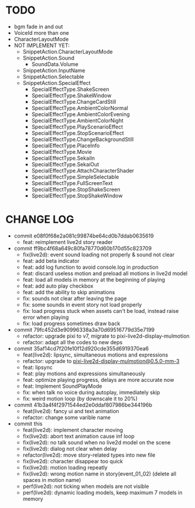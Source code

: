 # TODO
- bgm fade in and out
- VoiceId more than one
- CharacterLayoutMode
- NOT IMPLEMENT YET:
    - SnippetAction.CharacterLayoutMode
    - SnippetAction.Sound
        - SoundData.Volume
    - SnippetAction.InputName
    - SnippetAction.Selectable
    - SnippetAction.SpecialEffect
        - SpecialEffectType.ShakeScreen
        - SpecialEffectType.ShakeWindow
        - SpecialEffectType.ChangeCardStill
        - SpecialEffectType.AmbientColorNormal
        - SpecialEffectType.AmbientColorEvening
        - SpecialEffectType.AmbientColorNight
        - SpecialEffectType.PlayScenarioEffect
        - SpecialEffectType.StopScenarioEffect
        - SpecialEffectType.ChangeBackgroundStill
        - SpecialEffectType.PlaceInfo
        - SpecialEffectType.Movie
        - SpecialEffectType.SekaiIn
        - SpecialEffectType.SekaiOut
        - SpecialEffectType.AttachCharacterShader
        - SpecialEffectType.SimpleSelectable
        - SpecialEffectType.FullScreenText
        - SpecialEffectType.StopShakeScreen
        - SpecialEffectType.StopShakeWindow

# CHANGE LOG

- commit e08f0f68e2a081c99874be64cd0b7ddab0635619
    - feat: reimplement live2d story reader
- commit ff9bc4f68a649c80fa78770d60b170d55c823709
    - fix(live2d): event sound loading not properly & sound not clear
    - feat: add beta indicator
    - feat: add log function to avoid console.log in production
    - feat: discard useless motion and preload all motions in live2d model
    - feat: load all models in memory at the beginning of playing
    - feat: add auto play checkbox
    - feat: add the ability to skip animations
    - fix: sounds not clear after leaving the page
    - fix: some sounds in event story not load properly
    - fix: load progress stuck when assets can't be load, instead raise error when playing
    - fix: load progress sometimes draw back
- commit 79fc452d3e90996338a3a70d69516779d35e7199
    - refactor: upgrade pixi to v7, migrate to pixi-live2d-display-mulmotion
    - refactor: adapt all the codes to new deps
- commit 35af14cd7f20fe10f12d920cde355d6919370ea6
    - feat(live2d): lipsync, simultaneous motions and expressions
    - refactor: upgrade to pixi-live2d-display-mulmotion@0.5.0-mm-3
    - feat: lipsync
    - feat: play motions and expressions simultaneously
    - feat: optimize playing progress, delays are more accurate now
    - feat: Implement SoundPlayMode
    - fix: when talk no voice during autoplay, immediately skip
    - fix: weird motion loop (by downscale it to 20%)
- commit 41b3a4f4f2971544ed2e0ddaf807986be344196b
    - feat(live2d): fancy ui and text animation
    - refactor: change some varible name
- commit this
    - feat(live2d): implement character moving
    - fix(live2d): abort text animation cause inf loop
    - fix(live2d): no talk sound when no live2d model on the scene
    - fix(live2d): dialog not clear when delay
    - refactor(live2d): move story-related types into new file
    - fix(live2d): character disappear too quick
    - fix(live2d): motion loading repeatly
    - fix(live2d): wrong motion name in story(event_01_02) (delete all spaces in motion name)
    - perf(live2d): not ticking when models are not visible
    - perf(live2d): dynamic loading models, keep maximum 7 models in memory